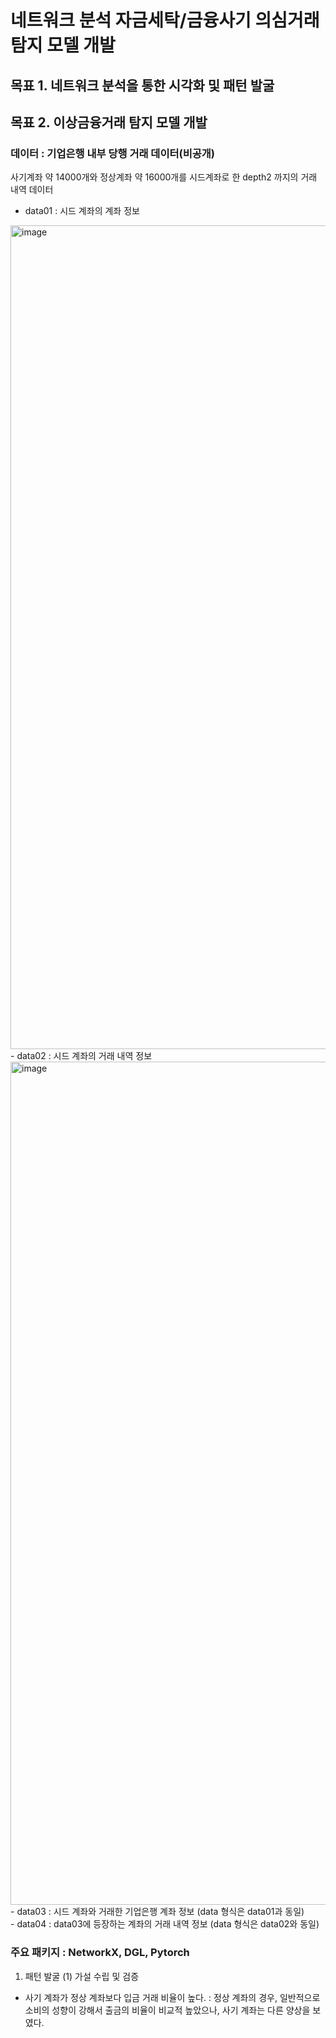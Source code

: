# 네트워크 분석 자금세탁/금융사기 의심거래 탐지 모델 개발
## 목표 1. 네트워크 분석을 통한 시각화 및 패턴 발굴
## 목표 2. 이상금융거래 탐지 모델 개발

### 데이터 : 기업은행 내부 당행 거래 데이터(비공개)
사기계좌 약 14000개와 정상계좌 약 16000개를 시드계좌로 한 depth2 까지의 거래 내역 데이터
- data01 : 시드 계좌의 계좌 정보
<img width="1318" alt="image" src="https://github.com/alswjd2432/Proj4_NetworkAnalysis/assets/95081711/2b36bf0f-72ee-42bf-b244-0534bf73b123">
- data02 : 시드 계좌의 거래 내역 정보
<img width="1349" alt="image" src="https://github.com/alswjd2432/Proj4_NetworkAnalysis/assets/95081711/656d8f34-2ecf-473e-a3d2-9d1a90bbd270">
- data03 : 시드 계좌와 거래한 기업은행 계좌 정보 (data 형식은 data01과 동일)
  <br>
- data04 : data03에 등장하는 계좌의 거래 내역 정보 (data 형식은 data02와 동일)

### 주요 패키지 : NetworkX, DGL, Pytorch

1. 패턴 발굴
(1) 가설 수립 및 검증
- 사기 계좌가 정상 계좌보다 입금 거래 비율이 높다.
: 정상 계좌의 경우, 일반적으로 소비의 성향이 강해서 출금의 비율이 비교적 높았으나, 사기 계좌는 다른 양상을 보였다.









